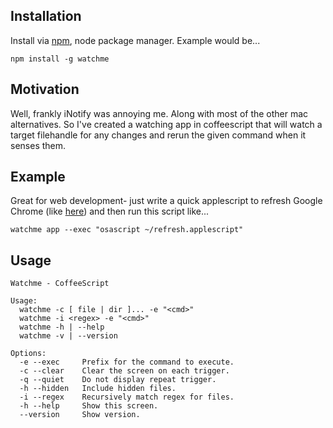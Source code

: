 ## Installation

Install via [npm](https://npmjs.org/), node package manager. Example
would be...

    npm install -g watchme

## Motivation

Well, frankly iNotify was annoying me. Along with most of the other
mac alternatives. So I've created a watching app in coffeescript that
will watch a target filehandle for any changes and rerun the given
command when it senses them.

## Example

Great for web development- just write a quick applescript to refresh
Google Chrome (like [here](https://gist.github.com/LawrenceJones/8906909))
and then run this script like...

    watchme app --exec "osascript ~/refresh.applescript"

## Usage

    Watchme - CoffeeScript
    
    Usage:
      watchme -c [ file | dir ]... -e "<cmd>"
      watchme -i <regex> -e "<cmd>"
      watchme -h | --help
      watchme -v | --version
    
    Options:
      -e --exec     Prefix for the command to execute.
      -c --clear    Clear the screen on each trigger.
      -q --quiet    Do not display repeat trigger.
      -h --hidden   Include hidden files.
      -i --regex    Recursively match regex for files.
      -h --help     Show this screen.
      --version     Show version.

